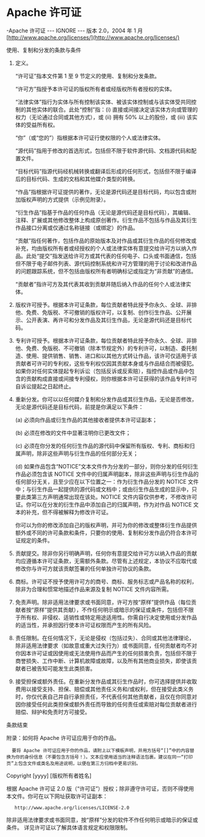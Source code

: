 # Apache 许可证

-Apache 许可证 --- IGNORE ---
                           版本 2.0，2004 年 1 月
                        [http://www.apache.org/licenses/](http://www.apache.org/licenses/)

   使用、复制和分发的条款与条件

   1. 定义。

      “许可证”指本文件第 1 至 9 节定义的使用、复制和分发条款。

      “许可方”指授予本许可证的版权所有者或经版权所有者授权的实体。

      “法律实体”指行为实体与所有控制该实体、被该实体控制或与该实体受共同控制的其他实体的联合。此处“控制”指：(i) 直接或间接决定该实体方向或管理的权力（无论通过合同或其他方式），或 (ii) 拥有 50% 以上的股份，或 (iii) 该实体的受益所有权。

      “你”（或“您的”）指根据本许可证行使权限的个人或法律实体。

      “源代码”指用于修改的首选形式，包括但不限于软件源代码、文档源代码和配置文件。

      “目标代码”指源代码经机械转换或翻译后形成的任何形式，包括但不限于编译后的目标代码、生成的文档和其他媒介类型的转换。

      “作品”指根据许可证提供的著作，无论是源代码还是目标代码，均以包含或附加版权声明的方式提供（示例见附录）。

      “衍生作品”指基于作品的任何作品（无论是源代码还是目标代码），其编辑、注释、扩展或其他修改整体上构成原创著作。衍生作品不包括与作品及其衍生作品接口分离或仅通过名称链接（或绑定）的作品。

      “贡献”指任何著作，包括作品的原始版本及对作品或其衍生作品的任何修改或补充，均由版权所有者或经授权的个人或法律实体有意提交给许可方以纳入作品。此处“提交”指发送给许可方或其代表的任何电子、口头或书面通信，包括但不限于电子邮件列表、源代码控制系统和许可方管理的用于讨论和改进作品的问题跟踪系统，但不包括由版权所有者明确标记或指定为“非贡献”的通信。

      “贡献者”指许可方及其代表其收到贡献并随后纳入作品的任何个人或法律实体。

   2. 版权许可授予。根据本许可证条款，每位贡献者特此授予你永久、全球、非排他、免费、免版税、不可撤销的版权许可，以复制、创作衍生作品、公开展示、公开表演、再许可和分发作品及其衍生作品，无论是源代码还是目标代码。

   3. 专利许可授予。根据本许可证条款，每位贡献者特此授予你永久、全球、非排他、免费、免版税、不可撤销（除本节规定外）的专利许可，以制造、委托制造、使用、提供销售、销售、进口和以其他方式转让作品，该许可仅适用于该贡献者可许可的专利权，这些专利权仅因其贡献本身或与作品结合而被侵犯。如果你对任何实体提起专利诉讼（包括反诉或反索赔），指控作品或作品中包含的贡献构成直接或间接专利侵权，则你根据本许可证获得的该作品专利许可自诉讼提起之日起终止。

   4. 重新分发。你可以以任何媒介复制和分发作品或其衍生作品，无论是否修改，无论是源代码还是目标代码，前提是你满足以下条件：

      (a) 必须向作品或衍生作品的其他接收者提供本许可证副本；

      (b) 必须在修改的文件中显著注明你已更改文件；

      (c) 必须在你分发的任何衍生作品的源代码中保留所有版权、专利、商标和归属声明，除非这些声明与衍生作品的任何部分无关；

      (d) 如果作品包含“NOTICE”文本文件作为分发的一部分，则你分发的任何衍生作品必须包含该 NOTICE 文件中的归属声明副本，除非这些声明与衍生作品的任何部分无关，且至少应在以下位置之一：作为衍生作品分发的 NOTICE 文件中；与衍生作品一起提供的源代码或文档中；或由衍生作品生成的显示中，只要此类第三方声明通常出现在该处。NOTICE 文件内容仅供参考，不修改许可证。你可以在分发的衍生作品中添加自己的归属声明，作为对作品 NOTICE 文本的补充，但不得被解释为修改许可证。

      你可以为你的修改添加自己的版权声明，并可为你的修改或整体衍生作品提供额外或不同的许可条款和条件，只要你的使用、复制和分发作品仍符合本许可证规定的条件。

   5. 贡献提交。除非你另行明确声明，任何你有意提交给许可方以纳入作品的贡献均应遵循本许可证条款，无需额外条款。尽管有上述规定，本协议不应取代或修改你与许可方就该贡献签署的任何单独许可协议的条款。

   6. 商标。许可证不授予使用许可方的商号、商标、服务标志或产品名称的权利，除非为合理和惯常地描述作品来源及复制 NOTICE 文件内容所需。

   7. 免责声明。除非适用法律要求或书面同意，许可方按“原样”提供作品（每位贡献者按“原样”提供其贡献），不作任何明示或暗示的保证或条件，包括但不限于所有权、非侵权、适销性或特定用途适用性。你需自行决定使用或分发作品的适当性，并承担因行使本许可证权限而产生的所有风险。

   8. 责任限制。在任何情况下，无论是侵权（包括过失）、合同或其他法律理论，除非适用法律要求（如故意或重大过失行为）或书面同意，任何贡献者均不对你因本许可证或因使用或无法使用作品而产生的任何损害负责，包括但不限于商誉损失、工作中断、计算机故障或故障，以及所有其他商业损失，即使该贡献者已被告知可能发生此类损害。

   9. 接受担保或额外责任。在重新分发作品或其衍生作品时，你可选择提供并收取费用以接受支持、担保、赔偿或其他责任义务和/或权利，但在接受此类义务时，你仅代表自己并自行承担责任，不代表任何其他贡献者，且仅在你同意对因你接受任何此类担保或额外责任而导致的任何责任或索赔对每位贡献者进行赔偿、辩护和免责时方可接受。

   条款结束

   附录：如何将 Apache 许可证应用于你的作品。

      要将 Apache 许可证应用于你的作品，请附上以下模板声明，并用方括号“[]”中的内容替换为你的身份信息（不要包含方括号！）。文本应使用适当的注释语法包裹。建议在同一“打印页”上包含文件或类名及用途说明，以便在第三方归档中更易识别。

   Copyright [yyyy] [版权所有者姓名]

   根据 Apache 许可证 2.0 版（“许可证”）授权；除非遵守许可证，否则不得使用本文件。你可在以下网址获取许可证副本：

       http://www.apache.org/licenses/LICENSE-2.0

   除非适用法律要求或书面同意，按“原样”分发的软件不作任何明示或暗示的保证或条件。
   详见许可证以了解具体语言规定和权限限制。
